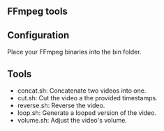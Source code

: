 FFmpeg tools
---

## Configuration

Place your FFmpeg binaries into the bin folder.

## Tools

- concat.sh: Concatenate two videos into one.
- cut.sh: Cut the video a the provided timestamps.
- reverse.sh: Reverse the video.
- loop.sh: Generate a looped version of the video.
- volume.sh: Adjust the video's volume.
